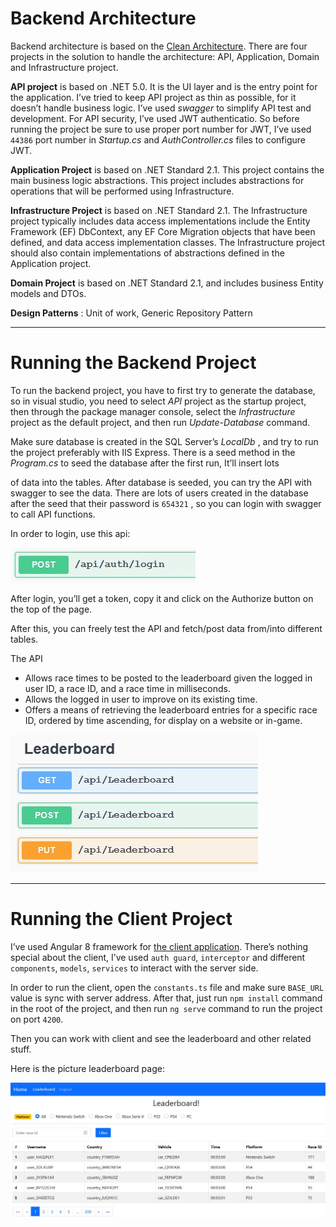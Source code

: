 # Backend Architecture

Backend architecture is based on the [Clean Architecture](https://docs.microsoft.com/en-us/dotnet/architecture/modern-web-apps-azure/common-web-application-architectures#clean-architecture). There are four projects in the solution to
handle the architecture: API, Application, Domain and Infrastructure project.

**API project** is based on .NET 5.0. It is the UI layer and is the entry point for the application. I’ve tried to
keep API project as thin as possible, for it doesn’t handle business logic. I’ve used _swagger_ to simplify
API test and development. For API security, I’ve used JWT authenticatio. So before running the project
be sure to use proper port number for JWT, I’ve used `44386` port number in _Startup.cs_ and
_AuthController.cs_ files to configure JWT.

**Application Project** is based on .NET Standard 2.1. This project contains the main business logic
abstractions. This project includes abstractions for operations that will be performed using
Infrastructure.

**Infrastructure Project** is based on .NET Standard 2.1. The Infrastructure project typically includes data
access implementations include the Entity Framework (EF) DbContext, any EF Core Migration objects
that have been defined, and data access implementation classes. The Infrastructure project should also
contain implementations of abstractions defined in the Application project.

**Domain Project** is based on .NET Standard 2.1, and includes business Entity models and DTOs.

**Design Patterns** : Unit of work, Generic Repository Pattern

***

# Running the Backend Project

To run the backend project, you have to first try to generate the database, so in visual studio, you need
to select _API_ project as the startup project, then through the package manager console, select the
_Infrastructure_ project as the default project, and then run _Update-Database_ command.

Make sure database is created in the SQL Server’s _LocalDb_ , and try to run the project preferably with IIS
Express. There is a seed method in the _Program.cs_ to seed the database after the first run, It’ll insert lots


of data into the tables. After database is seeded, you can try the API with swagger to see the data. There
are lots of users created in the database after the seed that their password is `654321` , so you can login
with swagger to call API functions.

In order to login, use this api:

![login-api](login-api.jpg)

After login, you’ll get a token, copy it and click on the Authorize button on the top of the page.

After this, you can freely test the API and fetch/post data from/into different tables.

The API

* Allows race times to be posted to the leaderboard given the logged in user ID, a race ID, and a
race time in milliseconds.
* Allows the logged in user to improve on its existing time.
* Offers a means of retrieving the leaderboard entries for a specific race ID, ordered by time
ascending, for display on a website or in-game.

![leaderboard-api](leaderboard-api.jpg)

***
# Running the Client Project

I’ve used Angular 8 framework for [the client application](https://github.com/masoudarvishian/game-leaderboards-client). There’s nothing special about the
client, I’ve used `auth guard`, `interceptor` and different `components`, `models`, `services` to interact with the
server side.


In order to run the client, open the `constants.ts` file and make sure `BASE_URL` value is sync with server
address. After that, just run `npm install` command in the root of the project, and then run `ng serve`
command to run the project on port `4200`.

Then you can work with client and see the leaderboard and other related stuff. 

Here is the picture leaderboard page:

![leaderboard-table](leaderboard-table.jpg)

